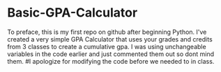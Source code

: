 # Basic-GPA-Calculator
To preface, this is my first repo on github after beginning Python.
I've created a very simple GPA Calculator that uses your grades and credits from 3 classes to create a cumulative gpa. I was using unchangeable variables in the code earlier and just commented them out so dont mind them.
#I apologize for modifying the code before we needed to in class.
